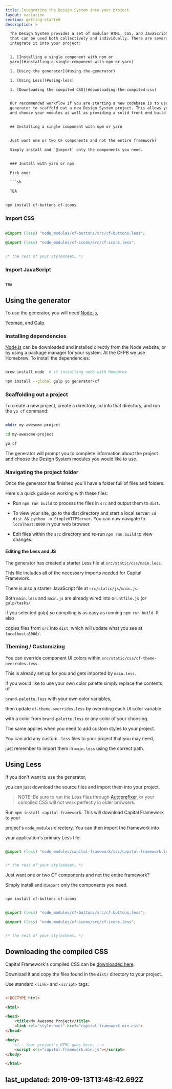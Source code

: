 ```yaml
---
title: Integrating the Design System into your project
layout: variation
section: getting-started
description: >

  The Design System provides a set of modular HTML, CSS, and JavaScript patterns
  that can be used both collectively and individually. There are several ways to
  integrate it into your project:


  1. [Installing a single component with npm or
  yarn](#installing-a-single-component-with-npm-or-yarn)

  1. [Using the generator](#using-the-generator)

  1. [Using Less](#using-less)

  1. [Downloading the compiled CSS](#downloading-the-compiled-css)


  Our recommended workflow if you are starting a new codebase is to use the
  generator to scaffold out a new Design System project. This allows you to pick
  and choose your modules as well as providing a solid front end build process.


  ## Installing a single component with npm or yarn


  Just want one or two CF components and not the entire framework?

  Simply install and `@import` only the components you need.


  ### Install with yarn or npm

  Pick one:

  ```sh

  TBA

  ```

  ```sh

  npm install cf-buttons cf-icons

  ```


  ### Import CSS

  ```css

  @import (less) "node_modules/cf-buttons/src/cf-buttons.less";

  @import (less) "node_modules/cf-icons/src/cf-icons.less";


  /* the rest of your stylesheet… */

  ```


  ### Import JavaScript

  ```

  TBA

  ```


  ## Using the generator


  To use the generator, you will need [Node.js](http://nodejs.org/),

  [Yeoman](http://yeoman.io/), and [Gulp](http://gulpjs.com/).


  ### Installing dependencies


  [Node.js](http://nodejs.org/) can be downloaded and installed directly from
  the Node website, or by using a package manager for your system. At the CFPB
  we use Homebrew. To install the dependencies:


  ```sh

  brew install node  # if installing node with Homebrew

  npm install --global gulp yo generator-cf

  ```


  ### Scaffolding out a project


  To create a new project, create a directory, cd into that directory, and run
  the `yo cf` command:


  ```sh

  mkdir my-awesome-project

  cd my-awesome-project

  yo cf

  ```


  The generator will prompt you to complete information about the project and
  choose the Design System modules you would like to use.


  ### Navigating the project folder


  Once the generator has finished you'll have a folder full of files and
  folders.

  Here's a quick guide on working with these files:


  - Run `npm run build` to process the files in `src` and output them to `dist`.

  - To view your site, go to the dist directory and start a local server: `cd
  dist && python -m SimpleHTTPServer`. You can now navigate to `localhost:8000`
  in your web browser.

  - Edit files within the `src` directory and re-run `npm run build` to view
  changes.


  #### Editing the Less and JS


  The generator has created a starter Less file at `src/static/css/main.less`.

  This file includes all of the necessary imports needed for Capital Framework.

  There is also a starter JavaScript file at `src/static/js/main.js`.

  Both `main.less` and `main.js` are already wired into `Gruntfile.js` (or
  `gulp/tasks/`

  if you selected gulp) so compiling is as easy as running `npm run build`. It
  also

  copies files from `src` into `dist`, which will update what you see at
  `localhost:8000/`.


  ### Theming / Customizing


  You can override component UI colors within
  `src/static/css/cf-theme-overrides.less`.

  This is already set up for you and gets imported by `main.less`.

  If you would like to use your own color palette simply replace the contents of

  `brand-palette.less` with your own color variables,

  then update `cf-theme-overrides.less` by overriding each UI color variable

  with a color from `brand-palette.less` or any color of your choosing.


  The same applies when you need to add custom styles to your project.

  You can add any custom `.less` files to your project that you may need,

  just remember to import them in `main.less` using the correct path.


  ## Using Less


  If you don't want to use the generator,

  you can just download the source files and import them into your project.


  > NOTE: Be sure to run the Less files through
    [Autoprefixer](https://github.com/postcss/autoprefixer),
    or your compiled CSS will
    not work perfectly in older browsers.

  Run `npm install capital-framework`. This will download Capital Framework to
  your

  project's `node_modules` directory. You can then import the framework into

  your application's primary Less file:


  ```css

  @import (less) "node_modules/capital-framework/src/capital-framework.less";


  /* the rest of your stylesheet… */

  ```


  Just want one or two CF components and not the entire framework?

  Simply install and `@import` only the components you need.


  ```sh

  npm install cf-buttons cf-icons

  ```


  ```css

  @import (less) "node_modules/cf-buttons/src/cf-buttons.less";

  @import (less) "node_modules/cf-icons/src/cf-icons.less";


  /* the rest of your stylesheet… */

  ```


  ## Downloading the compiled CSS


  Capital Framework's compiled CSS can be <a class="cf-download"
  href="https://npmcdn.com/capital-framework/dist/">downloaded here</a>.

  Download it and copy the files found in the `dist/` directory to your project.

  Use standard `<link>` and `<script>` tags.


  ```html

  <!DOCTYPE html>

  <html>

  <head>
      <title>My Awesome Project</title>
      <link rel="stylesheet" href="capital-framework.min.css">
  </head>

  <body>
      <!-- Your project's HTML goes here. -->
      <script src="capital-framework.min.js"></script>
  </body>

  </html>

  ```
last_updated: 2019-09-13T13:48:42.692Z
---
```


